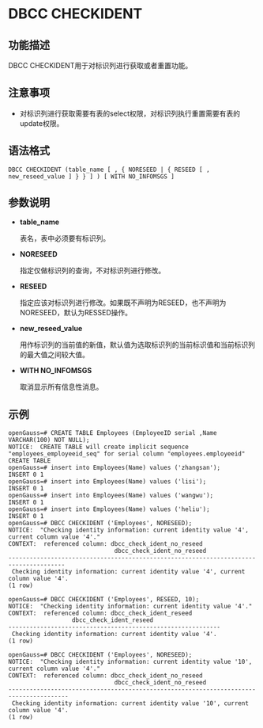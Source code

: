 # DBCC CHECKIDENT<a name="ZH-CN_TOPIC_0289899950"></a>

## 功能描述<a name="zh-cn_topic_0283136841_zh-cn_topic_0237122186_zh-cn_topic_0059779029_s8a5c6264f78f49e3aa93f388d68cd3e6"></a>

DBCC CHECKIDENT用于对标识列进行获取或者重置功能。

## 注意事项<a name="zh-cn_topic_0283136841_zh-cn_topic_0237122186_zh-cn_topic_0059779029_s8cb7444b58764d99913a4cc61f397f9f"></a>

-   对标识列进行获取需要有表的select权限，对标识列执行重置需要有表的update权限。

## 语法格式<a name="zh-cn_topic_0283136841_zh-cn_topic_0237122186_zh-cn_topic_0059779029_s29888afda1844d6f9fc677f1b59b5b7d"></a>

```
DBCC CHECKIDENT (table_name [ , { NORESEED | { RESEED [ , new_reseed_value ] } } ] ) [ WITH NO_INFOMSGS ]
```

## 参数说明<a name="zh-cn_topic_0283136578_zh-cn_topic_0237122106_zh-cn_topic_0059777455_s82e47e35c54c477094dcafdc90e5d85a"></a>

- **table_name**

  表名，表中必须要有标识列。

- **NORESEED**

  指定仅做标识列的查询，不对标识列进行修改。

- **RESEED**

  指定应该对标识列进行修改。如果既不声明为RESEED，也不声明为NORESEED，默认为RESSED操作。

- **new_reseed_value**

  用作标识列的当前值的新值，默认值为选取标识列的当前标识值和当前标识列的最大值之间较大值。

- **WITH NO_INFOMSGS**

  取消显示所有信息性消息。

## 示例<a name="zh-cn_topic_0283136841_zh-cn_topic_0237122186_zh-cn_topic_0059779029_s51d29fa208274032a4e5308b57638421"></a>

```
openGauss=# CREATE TABLE Employees (EmployeeID serial ,Name VARCHAR(100) NOT NULL);
NOTICE:  CREATE TABLE will create implicit sequence "employees_employeeid_seq" for serial column "employees.employeeid"
CREATE TABLE
openGauss=# insert into Employees(Name) values ('zhangsan');
INSERT 0 1
openGauss=# insert into Employees(Name) values ('lisi');
INSERT 0 1
openGauss=# insert into Employees(Name) values ('wangwu');
INSERT 0 1
openGauss=# insert into Employees(Name) values ('heliu');
INSERT 0 1
openGauss=# DBCC CHECKIDENT ('Employees', NORESEED);
NOTICE:  "Checking identity information: current identity value '4', current column value '4'."
CONTEXT:  referenced column: dbcc_check_ident_no_reseed
                              dbcc_check_ident_no_reseed
--------------------------------------------------------------------------------------
 Checking identity information: current identity value '4', current column value '4'.
(1 row)

openGauss=# DBCC CHECKIDENT ('Employees', RESEED, 10);
NOTICE:  "Checking identity information: current identity value '4'."
CONTEXT:  referenced column: dbcc_check_ident_reseed
                  dbcc_check_ident_reseed
------------------------------------------------------------
 Checking identity information: current identity value '4'.
(1 row)

openGauss=# DBCC CHECKIDENT ('Employees', NORESEED);
NOTICE:  "Checking identity information: current identity value '10', current column value '4'."
CONTEXT:  referenced column: dbcc_check_ident_no_reseed
                              dbcc_check_ident_no_reseed
---------------------------------------------------------------------------------------
 Checking identity information: current identity value '10', current column value '4'.
(1 row)
```
